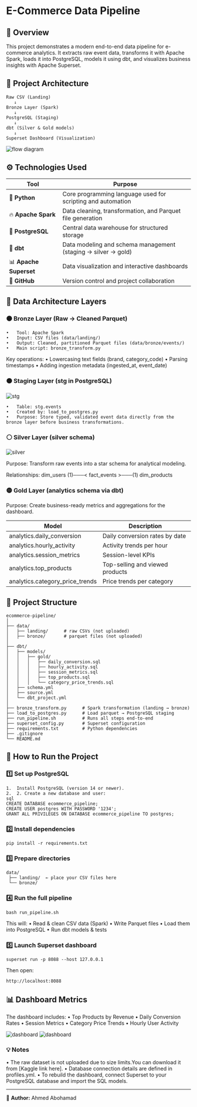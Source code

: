# E-Commerce Data Pipeline #

## 🎯 Overview ##

This project demonstrates a modern end-to-end data pipeline for e-commerce analytics.
It extracts raw event data, transforms it with Apache Spark, loads it into PostgreSQL, models it using dbt, and visualizes business insights with Apache Superset.

## 🧱 Project Architecture ##

```
Raw CSV (Landing) 
   ↓
Bronze Layer (Spark)
   ↓
PostgreSQL (Staging)
   ↓
dbt (Silver & Gold models)
   ↓
Superset Dashboard (Visualization)
```

![flow diagram](https://github.com/agomaa20011/ecommerce-pipeline/blob/main/pipeline%20Arch.drawio.png)


## ⚙️ Technologies Used ##

| Tool | Purpose |
|------|----------|
| 🐍 **Python** | Core programming language used for scripting and automation |
| 🔥 **Apache Spark** | Data cleaning, transformation, and Parquet file generation |
| 🐘 **PostgreSQL** | Central data warehouse for structured storage |
| 🧱 **dbt** | Data modeling and schema management (staging → silver → gold) |
| 📊 **Apache Superset** | Data visualization and interactive dashboards |
| 🐙 **GitHub** | Version control and project collaboration |

## 🧩 Data Architecture Layers ##

### 🟤 Bronze Layer (Raw → Cleaned Parquet) ###
	•	Tool: Apache Spark
	•	Input: CSV files (data/landing/)
	•	Output: Cleaned, partitioned Parquet files (data/bronze/events/)
	•	Main script: bronze_transform.py

Key operations:
	•	Lowercasing text fields (brand, category_code)
	•	Parsing timestamps
	•	Adding ingestion metadata (ingested_at, event_date)

### 🟠 Staging Layer (stg in PostgreSQL) ###

![stg](https://github.com/agomaa20011/ecommerce-pipeline/blob/main/data%20warehous%20stg.drawio.png)

	•	Table: stg.events
	•	Created by: load_to_postgres.py
	•	Purpose: Store typed, validated event data directly from the bronze layer before business transformations.

### ⚪ Silver Layer (silver schema) ###

![silver](https://github.com/agomaa20011/ecommerce-pipeline/blob/main/data%20warehous%20silver.drawio%20(1).png)

Purpose: Transform raw events into a star schema for analytical modeling.

Relationships:
dim_users (1)───< fact_events >───(1) dim_products

### 🟡 Gold Layer (analytics schema via dbt) ###

Purpose: Create business-ready metrics and aggregations for the dashboard.

| Model | Description |
| ------------- | ------------- |
| analytics.daily_conversion  | Daily conversion rates by date |
| analytics.hourly_activity | Activity trends per hour |
| analytics.session_metrics | Session-level KPIs |
| analytics.top_products | Top-selling and viewed products |
| analytics.category_price_trends  | Price trends per category |

## 📂 Project Structure ##

```
ecommerce-pipeline/
│
├── data/
│   ├── landing/      # raw CSVs (not uploaded)
│   ├── bronze/       # parquet files (not uploaded)
│
├── dbt/
│   ├── models/
│   │   ├── gold/
│   │   │   ├── daily_conversion.sql
│   │   │   ├── hourly_activity.sql
│   │   │   ├── session_metrics.sql
│   │   │   ├── top_products.sql
│   │   │   └── category_price_trends.sql
│   ├── schema.yml
│   ├── source.yml
│   └── dbt_project.yml
│
├── bronze_transform.py      # Spark transformation (landing → bronze)
├── load_to_postgres.py      # Load parquet → PostgreSQL staging
├── run_pipeline.sh          # Runs all steps end-to-end
├── superset_config.py       # Superset configuration
├── requirements.txt         # Python dependencies
├── .gitignore
└── README.md
```

## 🚀 How to Run the Project ##

### 1️⃣ Set up PostgreSQL ###
	1.	Install PostgreSQL (version 14 or newer).
    2.  2. Create a new database and user:
	sql
	CREATE DATABASE ecommerce_pipeline;
	CREATE USER postgres WITH PASSWORD '1234';
	GRANT ALL PRIVILEGES ON DATABASE ecommerce_pipeline TO postgres;

### 2️⃣ Install dependencies ###
```
pip install -r requirements.txt
```

### 3️⃣ Prepare directories ###
```
data/
 ├── landing/  ← place your CSV files here
 └── bronze/
```
 ### 4️⃣ Run the full pipeline ###
 ```
 bash run_pipeline.sh
 ```

 This will:
	•	Read & clean CSV data (Spark)
	•	Write Parquet files
	•	Load them into PostgreSQL
	•	Run dbt models & tests

### 5️⃣ Launch Superset dashboard ###
```
superset run -p 8088 --host 127.0.0.1
```

Then open:
```
http://localhost:8088
```

## 📊 Dashboard Metrics ##
The dashboard includes:
•	Top Products by Revenue
•	Daily Conversion Rates
•	Session Metrics
•	Category Price Trends
•	Hourly User Activity

![dashboard](https://github.com/agomaa20011/ecommerce-pipeline/blob/main/Screenshot%202025-10-16%20at%2020.59.01.png)
![dashboard](https://github.com/agomaa20011/ecommerce-pipeline/blob/main/Screenshot%202025-10-16%20at%2020.59.28.png)



### 💡 Notes ###

•	The raw dataset is not uploaded due to size limits.You can download it from [Kaggle link here].
•	Database connection details are defined in profiles.yml.
•	To rebuild the dashboard, connect Superset to your PostgreSQL database and import the SQL models.


---

👤 **Author:** Ahmed Abohamad  



